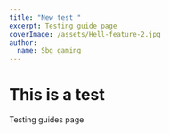 ```yaml
---
title: "New test "
excerpt: Testing guide page
coverImage: /assets/Hell-feature-2.jpg
author:
  name: Sbg gaming
---
```

# This is a test

Testing guides page